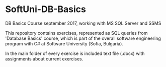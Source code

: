 # SoftUni-DB-Basics
DB Basics Course september 2017, working with MS SQL Server and SSMS

This repository contains exercises, represented as SQL queries from 'Database Basics' course, which is part of the overall software engineering program with C# at Software University (Sofia, Bulgaria).

In the main folder of every exercise is included text file (.docx) with assignments about current exercises.
